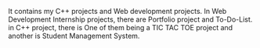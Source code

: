 It contains my C++ projects and Web development projects. 
In Web Development Internship projects, there are Portfolio project and To-Do-List.
in C++ project, there is One of them being a TIC TAC TOE project and another is Student Management System.
